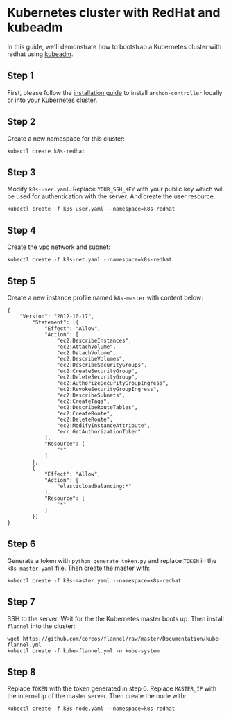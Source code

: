 Kubernetes cluster with RedHat and kubeadm
==========================================

In this guide, we'll demonstrate how to bootstrap a Kubernetes cluster with
redhat using [kubeadm].

Step 1
------

First, please follow the [installation guide] to install `archon-controller`
locally or into your Kubernetes cluster.


Step 2
------

Create a new namespace for this cluster:

```
kubectl create k8s-redhat
```

Step 3
------

Modify `k8s-user.yaml`. Replace `YOUR_SSH_KEY` with your public key which will be
used for authentication with the server. And create the user resource.

```
kubectl create -f k8s-user.yaml --namespace=k8s-redhat
```

Step 4
------

Create the vpc network and subnet:

```
kubectl create -f k8s-net.yaml --namespace=k8s-redhat
```

Step 5
------

Create a new instance profile named `k8s-master` with content below:

```
{
    "Version": "2012-10-17",
        "Statement": [{
            "Effect": "Allow",
            "Action": [
                "ec2:DescribeInstances",
                "ec2:AttachVolume",
                "ec2:DetachVolume",
                "ec2:DescribeVolumes",
                "ec2:DescribeSecurityGroups",
                "ec2:CreateSecurityGroup",
                "ec2:DeleteSecurityGroup",
                "ec2:AuthorizeSecurityGroupIngress",
                "ec2:RevokeSecurityGroupIngress",
                "ec2:DescribeSubnets",
                "ec2:CreateTags",
                "ec2:DescribeRouteTables",
                "ec2:CreateRoute",
                "ec2:DeleteRoute",
                "ec2:ModifyInstanceAttribute",
                "ecr:GetAuthorizationToken"
            ],
            "Resource": [
                "*"
            ]
        },
        {
            "Effect": "Allow",
            "Action": [
                "elasticloadbalancing:*"
            ],
            "Resource": [
                "*"
            ]
        }]
}
```

Step 6
------

Generate a token with `python generate_token.py` and replace `TOKEN` in the `k8s-master.yaml` file.
Then create the master with:

```
kubectl create -f k8s-master.yaml --namespace=k8s-redhat
```

Step 7
------

SSH to the server. Wait for the the Kubernetes master boots up. Then install `flannel` into the cluster:

```
wget https://github.com/coreos/flannel/raw/master/Documentation/kube-flannel.yml
kubectl create -f kube-flannel.yml -n kube-system
```

Step 8
------

Replace `TOKEN` with the token generated in step 6. Replace `MASTER_IP` with the internal ip of the master server.
Then create the node with:

```
kubectl create -f k8s-node.yaml --namespace=k8s-redhat
```

[installation guide]: https://github.com/kubeup/archon#installation
[kubeadm]: https://kubernetes.io/docs/getting-started-guides/kubeadm/
